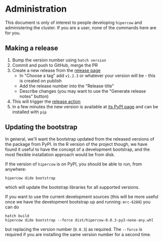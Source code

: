 # Administration

This document is only of interest to people developing `hipercow` and administering the cluster.  If you are a user, none of the commands here are for you.

## Making a release

1. Bump the version number using `hatch version`
2. Commit and push to GitHub, merge the PR
3. Create a new release from the [release page](https://github.com/mrc-ide/hipercow-py/releases)
   * In "Choose a tag" add `v1.2.3` or whatever your version will be - this is created on publish
   * Add the release number into the "Release title"
   * Describe changes (you may want to use the "Generate release notes" button)
4. This will trigger the [release action](https://github.com/mrc-ide/hipercow-py/actions/workflows/release.yml)
5. In a few minutes the new version is available at [its PyPI page](https://pypi.org/project/taskwait/) and can be installed with `pip`

## Updating the bootstrap

In general, we'll want the bootstrap updated from the released versions of the package from PyPI.  In the R version of the project though, we have found it useful to have the concept of a development bootstrap, and the most flexible installation approach would be from disk.

If the version of `hipercow` is on PyPI, you should be able to run, from anywhere:

```command
hipercow dide bootstrap
```

which will update the bootstrap libraries for all supported versions.

If you want to use the current development sources (this will be more useful once we have the development bootstrap up and running: `mrc-6288`) you can do

```command
hatch build
hipercow dide bootstrap --force dist/hipercow-0.0.3-py3-none-any.whl
```

but replacing the version number (`0.0.3`) as required.  The `--force` is required if you are installing the same version number for a second time.
